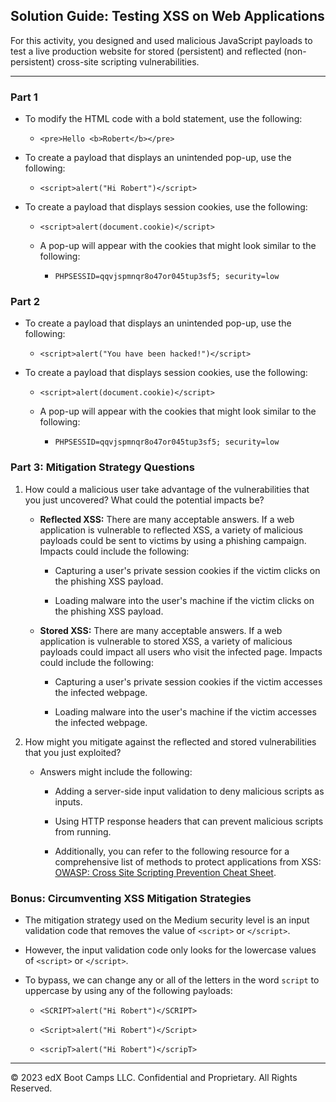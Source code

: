 ## Solution Guide: Testing XSS on Web Applications

For this activity, you designed and used malicious JavaScript payloads to test a live production website for stored (persistent) and reflected (non-persistent) cross-site scripting vulnerabilities.

---

### Part 1 

* To modify the HTML code with a bold statement, use the following: 

   * `<pre>Hello <b>Robert</b></pre>`

* To create a payload that displays an unintended pop-up, use the following: 

  * `<script>alert("Hi Robert")</script>`

* To create a payload that displays session cookies, use the following: 

   - `<script>alert(document.cookie)</script>`

   - A pop-up will appear with the cookies that might look similar to the following:
     
     - `PHPSESSID=qqvjspmnqr8o47or045tup3sf5; security=low` 

### Part 2

* To create a payload that displays an unintended pop-up, use the following: 

  * `<script>alert("You have been hacked!")</script>`

* To create a payload that displays session cookies, use the following: 

   - `<script>alert(document.cookie)</script>`

   - A pop-up will appear with the cookies that might look similar to the following:
     
     - `PHPSESSID=qqvjspmnqr8o47or045tup3sf5; security=low` 

### Part 3: Mitigation Strategy Questions

1. How could a malicious user take advantage of the vulnerabilities that you just uncovered? What could the potential impacts be?

   - **Reflected XSS:** There are many acceptable answers. If a web application is vulnerable to reflected XSS, a variety of malicious payloads could be sent to victims by using a phishing campaign. Impacts could include the following:
    
     - Capturing a user's private session cookies if the victim clicks on the phishing XSS payload.
    
     - Loading malware into the user's machine if the victim clicks on the phishing XSS payload.
     
   - **Stored XSS:** There are many acceptable answers. If a web application is vulnerable to stored XSS, a variety of malicious payloads could impact all users who visit the infected page. Impacts could include the following:
   
     - Capturing a user's private session cookies if the victim accesses the infected webpage.
     
     - Loading malware into the user's machine if the victim accesses the infected webpage.

2. How might you mitigate against the reflected and stored vulnerabilities that you just exploited?
    
     - Answers might include the following: 

        - Adding a server-side input validation to deny malicious scripts as inputs.

        - Using HTTP response headers that can prevent malicious scripts from running.

        - Additionally, you can refer to the following resource for a comprehensive list of methods to protect applications from XSS: [OWASP: Cross Site Scripting Prevention Cheat Sheet](https://cheatsheetseries.owasp.org/cheatsheets/Cross_Site_Scripting_Prevention_Cheat_Sheet.html).   
    
### Bonus: Circumventing XSS Mitigation Strategies

- The mitigation strategy used on the Medium security level is an input validation code that removes the value of `<script>` or `</script>`.

- However, the input validation code only looks for the lowercase values of `<script>` or `</script>`.

- To bypass, we can change any or all of the letters in the word `script` to uppercase by using any of the following payloads: 

  - `<SCRIPT>alert("Hi Robert")</SCRIPT>`

  - `<Script>alert("Hi Robert")</Script>`
    
  - `<scripT>alert("Hi Robert")</scripT>`

---

© 2023 edX Boot Camps LLC. Confidential and Proprietary. All Rights Reserved.
